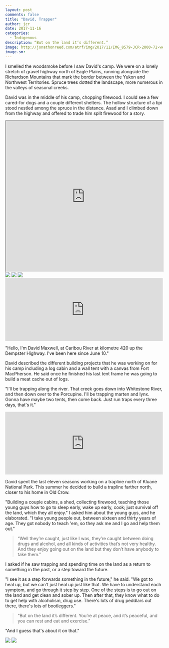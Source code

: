 ```yaml
---
layout: post
comments: false
title: "David, Trapper"
author: jcr
date: 2017-11-16
categories:
  - Indigenous
description: “But on the land it’s different.”
image: http://jonathonreed.com/atrf/img/2017/11/IMG_8579-JCR-2000-72-web.jpg
image-sm:
---
```


I smelled the woodsmoke before I saw David's camp. We were on a lonely stretch of gravel highway north of Eagle Plains, running alongside the Richardson Mountains that mark the border between the Yukon and Northwest Territories. Spruce trees dotted the landscape, more numerous in the valleys of seasonal creeks.

David was in the middle of his camp, chopping firewood. I could see a few cared-for dogs and a couple different shelters. The hollow structure of a tipi stood nestled among the spruce in the distance. Asad and I climbed down from the highway and offered to trade him split firewood for a story.

<iframe src="https://www.google.com/maps/d/embed?mid=1RDoiBftQY082Gip_zk7ZVJofbA9t6ZPI" width="100%" height="480"></iframe>

<img src="http://jonathonreed.com/atrf/img/2017/11/IMG_8577-JCR-2000-72-web.jpg">

<img src="http://jonathonreed.com/atrf/img/2017/11/IMG_8574-JCR-2000-72-web.jpg">

<img src="http://jonathonreed.com/atrf/img/2017/11/IMG_8579-JCR-2000-72-web.jpg">

<iframe width="100%" height="200" scrolling="no" frameborder="no" src="https://w.soundcloud.com/player/?url=https%3A//api.soundcloud.com/tracks/356862485&amp;color=%23ff5500&amp;auto_play=false&amp;hide_related=false&amp;show_comments=true&amp;show_user=true&amp;show_reposts=false&amp;show_teaser=true&amp;visual=true"></iframe>

"Hello, I'm David Maxwell, at Caribou River at kilometre 420 up the Dempster Highway. I've been here since June 10."

David described the different building projects that he was working on for his camp including a log cabin and a wall tent with a canvas from Fort MacPherson. He said once he finished his last tent frame he was going to build a meat cache out of logs. 

"I'll be trapping along the river. That creek goes down into Whitestone River, and then down over to the Porcupine. I'll be trapping marten and lynx. Gonna have maybe two tents, then come back. Just run traps every three days, that's it."

<iframe width="100%" height="200" scrolling="no" frameborder="no" src="https://w.soundcloud.com/player/?url=https%3A//api.soundcloud.com/tracks/356862452&amp;color=%23ff5500&amp;auto_play=false&amp;hide_related=false&amp;show_comments=true&amp;show_user=true&amp;show_reposts=false&amp;show_teaser=true&amp;visual=true"></iframe>

David spent the last eleven seasons working on a trapline north of Kluane National Park. This summer he decided to build a trapline farther north, closer to his home in Old Crow.

"Building a couple cabins, a shed, collecting firewood, teaching those young guys how to go to sleep early, wake up early, cook; just survival off the land, which they all enjoy." I asked him about the young guys, and he elaborated. "I take young people out, between sixteen and thirty years of age. They got nobody to teach 'em, so they ask me and I go and help them out."

<blockquote>&ldquo;Well they&rsquo;re caught, just like I was, they&rsquo;re caught between doing drugs and alcohol, and all kinds of activities that&rsquo;s not very healthy. And they enjoy going out on the land but they don&rsquo;t have anybody to take them.&rdquo;</blockquote>

I asked if he saw trapping and spending time on the land as a return to something in the past, or a step toward the future.

"I see it as a step forwards something in the future," he said. "We got to heal up, but we can't just heal up just like that. We have to understand each symptom, and go through it step by step. One of the steps is to go out on the land and get clean and sober up. Then after that, they know what to do to get help with alcoholism, drug use. There's lots of drug peddlars out there, there's lots of bootleggers."

<blockquote>&ldquo;But on the land it&rsquo;s different. You&rsquo;re at peace, and it&rsquo;s peaceful, and you can rest and eat and exercise.&rdquo;</blockquote>

"And I guess that's about it on that."

<img src="http://jonathonreed.com/atrf/img/2017/11/IMG_8551-JCR-2000-72-web.jpg">

<img src="http://jonathonreed.com/atrf/img/2017/11/IMG_8554-JCR-2000-72-web.jpg">

